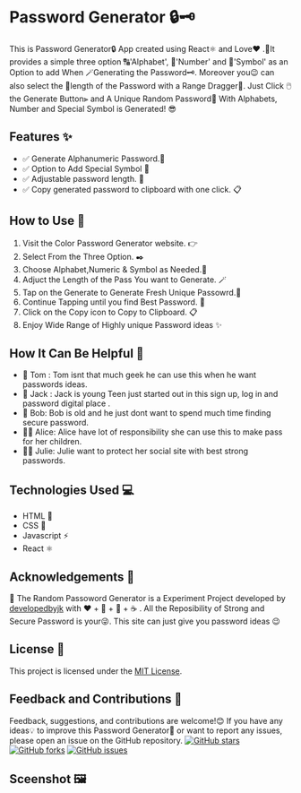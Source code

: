 
# Password Generator 🔒🗝️


This is  Password Generator🔒 App created using React⚛️ and Love❤️ .🎀It provides a simple three option 🔠'Alphabet', 🔢'Number' and 🔣'Symbol' as an Option to add When 🪄Generating the Password🗝️. Moreover you😉  can also select the 📐length of the Password with a Range Dragger🧱. Just Click 🖱️the Generate Button⫸ and A Unique Random Password🔐 With Alphabets, Number and Special Symbol is Generated! 😎 

## Features ✨

- ✅ Generate Alphanumeric Password.🔮
- ✅ Option to Add Special Symbol 🔣
- ✅ Adjustable password length. 🎠
- ✅ Copy generated password to clipboard with one click. 📋


## How to Use 🚀

1. Visit the  Color Password Generator website. 👉  
2. Select From the Three Option. ✒️
3. Choose Alphabet,Numeric & Symbol as Needed.🔽
4. Adjuct the Length of the Pass You want to Generate. 🪄
5. Tap on the Generate to Generate Fresh Unique Passowrd.🔮
6. Continue Tapping until you find Best Password. 🔐
7. Click on the Copy icon to Copy to Clipboard. 📋
8. Enjoy Wide Range of Highly unique Password ideas ✨

## How It Can Be Helpful 🌟

- 👨 Tom : Tom isnt that much geek he can use this when he want passwords ideas.
- 🧒 Jack : Jack is young Teen just started out in this sign up, log in and password digital place .
- 🧔 Bob: Bob is old and he just dont want to spend much time finding secure password.
- 👩‍🦱 Alice: Alice have lot of responsibility she can use this to make pass for her children.
- 👩‍🦰 Julie: Julie want to protect her social site with best strong passwords.

## Technologies Used 💻

- HTML 📙
- CSS 📘
- Javascript ⚡
- React ⚛️

## Acknowledgements 🙏

📌 The Random  Passoword  Generator is a Experiment  Project developed by [developedbyjk](https://www.instagram.com/developedbyjk) with ❤️ + 🧠 + 🐞 + ☕ . 
All the Reposibility of Strong and Secure Password is your😜. This site can just give you password ideas 😉

## License 📄

This project is licensed under the [MIT License](LICENSE).

## Feedback and Contributions 📢

Feedback, suggestions, and contributions are welcome!😊 If you have any ideas💡 to improve this Password Generator🔐 or want to report any issues, please open an issue on the GitHub repository.
[![GitHub stars](https://img.shields.io/github/stars/developedbyjk/PasswordGenerator.svg?style=social)](https://github.com/developedbyjk/PasswordGenerator/stargazers)
[![GitHub forks](https://img.shields.io/github/forks/developedbyjk/PasswordGenerator.svg?style=social)](https://github.com/developedbyjk/PasswordGenerator/network/members)
[![GitHub issues](https://img.shields.io/github/issues/developedbyjk/PasswordGenerator.svg)](https://github.com/developedbyjk/PasswordGenerator/issues)

## Sceenshot 🖼️








